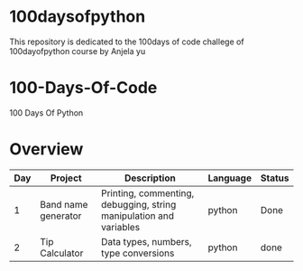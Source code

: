 # 100daysofpython
This repository is dedicated to the 100days of code challege of 100dayofpython course by Anjela yu


# 100-Days-Of-Code
100 Days Of Python

# Overview

|Day| Project |Description| Language| Status|
|--|--|--|--|--|
| 1 | Band name generator| Printing, commenting, debugging, string manipulation and variables | python | Done
|2|Tip Calculator|Data types, numbers, type conversions|python|done|
